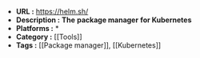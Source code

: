 - **URL :** https://helm.sh/
- **Description :** **The** **package manager** **for Kubernetes**
- **Platforms :** *
- **Category :** [[Tools]]
- **Tags :** [[Package manager]], [[Kubernetes]]